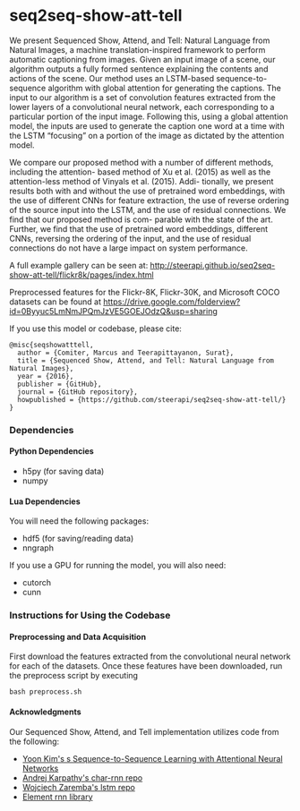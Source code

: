 # seq2seq-show-att-tell
We present Sequenced Show, Attend, and Tell: Natural Language from Natural Images, a machine translation-inspired framework to perform automatic captioning from images. Given an input image of a scene, our algorithm outputs a fully formed sentence explaining the contents and actions of the scene. Our method uses an LSTM-based sequence-to-sequence algorithm with global attention for generating the captions. The input to our algorithm is a set of convolution features extracted from the lower layers of a convolutional neural network, each corresponding to a particular portion of the input image. Following this, using a global attention model, the inputs are used to generate the caption one word at a time with the LSTM “focusing” on a portion of the image as dictated by the attention model.

We compare our proposed method with a number of different methods, including the attention- based method of Xu et al. (2015) as well as the attention-less method of Vinyals et al. (2015). Addi- tionally, we present results both with and without the use of pretrained word embeddings, with the use of different CNNs for feature extraction, the use of reverse ordering of the source input into the LSTM, and the use of residual connections. We find that our proposed method is com- parable with the state of the art. Further, we find that the use of pretrained word embeddings, different CNNs, reversing the ordering of the input, and the use of residual connections do not have a large impact on system performance.

A full example gallery can be seen at: <a href="http://steerapi.github.io/seq2seq-show-att-tell/flickr8k/pages/index.html">http://steerapi.github.io/seq2seq-show-att-tell/flickr8k/pages/index.html</a>

Preprocessed features for the Flickr-8K, Flickr-30K, and Microsoft COCO datasets can be found at <a href="https://drive.google.com/folderview?id=0Byyuc5LmNmJPQmJzVE5GOEJOdzQ&usp=sharing">https://drive.google.com/folderview?id=0Byyuc5LmNmJPQmJzVE5GOEJOdzQ&usp=sharing</a>


If you use this model or codebase, please cite:

    @misc{seqshowatttell,
      author = {Comiter, Marcus and Teerapittayanon, Surat},
      title = {Sequenced Show, Attend, and Tell: Natural Language from Natural Images},
      year = {2016},
      publisher = {GitHub},
      journal = {GitHub repository},
      howpublished = {https://github.com/steerapi/seq2seq-show-att-tell/}
    }
    
### Dependencies

#### Python Dependencies
* h5py (for saving data)
* numpy

#### Lua Dependencies
You will need the following packages:
* hdf5 (for saving/reading data)
* nngraph

If you use a GPU for running the model, you will also need:
* cutorch
* cunn


### Instructions for Using the Codebase

#### Preprocessing and Data Acquisition
First download the features extracted from the convolutional neural network for each of the datasets.  Once these features have been downloaded, run the preprocess script by executing

```
bash preprocess.sh
```


#### Acknowledgments
Our Sequenced Show, Attend, and Tell implementation utilizes code from the following:
* [Yoon Kim's s Sequence-to-Sequence Learning with Attentional Neural Networks](https://github.com/harvardnlp/seq2seq-attn)
* [Andrej Karpathy's char-rnn repo](https://github.com/karpathy/char-rnn)
* [Wojciech Zaremba's lstm repo](https://github.com/wojzaremba/lstm)
* [Element rnn library](https://github.com/Element-Research/rnn)
